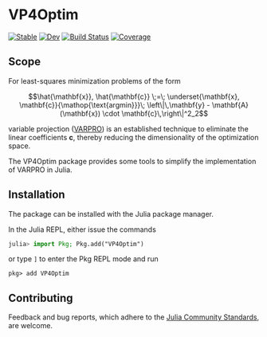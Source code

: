 # VP4Optim

[![Stable](https://img.shields.io/badge/docs-stable-blue.svg)](https://cganter.github.io/VP4Optim.jl/stable/)
[![Dev](https://img.shields.io/badge/docs-dev-blue.svg)](https://cganter.github.io/VP4Optim.jl/dev/)
[![Build Status](https://github.com/cganter/VP4Optim.jl/actions/workflows/CI.yml/badge.svg?branch=main)](https://github.com/cganter/VP4Optim.jl/actions/workflows/CI.yml?query=branch%3Amain)
[![Coverage](https://codecov.io/gh/cganter/VP4Optim.jl/branch/main/graph/badge.svg)](https://codecov.io/gh/cganter/VP4Optim.jl)

## Scope

For least-squares minimization problems of the form
```math
\hat{\mathbf{x}}, \hat{\mathbf{c}} \;=\;
\underset{\mathbf{x}, \mathbf{c}}{\mathop{\text{argmin}}}\;
\left\|\,\mathbf{y} - \mathbf{A}(\mathbf{x}) \cdot \mathbf{c}\,\right\|^2_2
```
variable projection ([VARPRO](https://doi.org/10.1137/0710036)) is an established technique to eliminate 
the linear coefficients $\mathbf{c}$, thereby reducing the dimensionality of the optimization space.

The VP4Optim package provides some tools to simplify the implementation of VARPRO in Julia.

## Installation

The package can be installed with the Julia package manager.

In the Julia REPL, either issue the commands

```julia
julia> import Pkg; Pkg.add("VP4Optim")
```
or type `]` to enter the Pkg REPL mode and run

```
pkg> add VP4Optim
```

## Contributing

Feedback and bug reports, which adhere to the 
[Julia Community Standards](https://julialang.org/community/standards/), are welcome.

